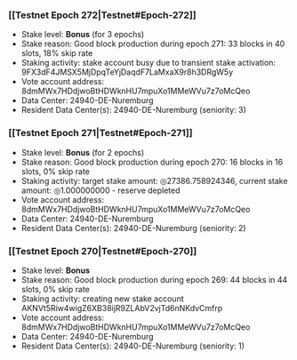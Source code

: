 ### [[Testnet Epoch 272|Testnet#Epoch-272]]
* Stake level: **Bonus** (for 3 epochs)
* Stake reason: Good block production during epoch 271: 33 blocks in 40 slots, 18% skip rate
* Staking activity: stake account busy due to transient stake activation: 9FX3dF4JMSX5MjDpqTeYjDaqdF7LaMxaX9r8h3DRgW5y
* Vote account address: 8dmMWx7HDdjwoBtHDWknHU7mpuXo1MMeWVu7z7oMcQeo
* Data Center: 24940-DE-Nuremburg
* Resident Data Center(s): 24940-DE-Nuremburg (seniority: 3)
### [[Testnet Epoch 271|Testnet#Epoch-271]]
* Stake level: **Bonus** (for 2 epochs)
* Stake reason: Good block production during epoch 270: 16 blocks in 16 slots, 0% skip rate
* Staking activity: target stake amount: ◎27386.758924346, current stake amount: ◎1.000000000 - reserve depleted
* Vote account address: 8dmMWx7HDdjwoBtHDWknHU7mpuXo1MMeWVu7z7oMcQeo
* Data Center: 24940-DE-Nuremburg
* Resident Data Center(s): 24940-DE-Nuremburg (seniority: 2)
### [[Testnet Epoch 270|Testnet#Epoch-270]]
* Stake level: **Bonus**
* Stake reason: Good block production during epoch 269: 44 blocks in 44 slots, 0% skip rate
* Staking activity: creating new stake account AKNVt5Riw4wigZ6XB38ijR9ZLAbV2vjTd6nNKdvCmfrp
* Vote account address: 8dmMWx7HDdjwoBtHDWknHU7mpuXo1MMeWVu7z7oMcQeo
* Data Center: 24940-DE-Nuremburg
* Resident Data Center(s): 24940-DE-Nuremburg (seniority: 1)